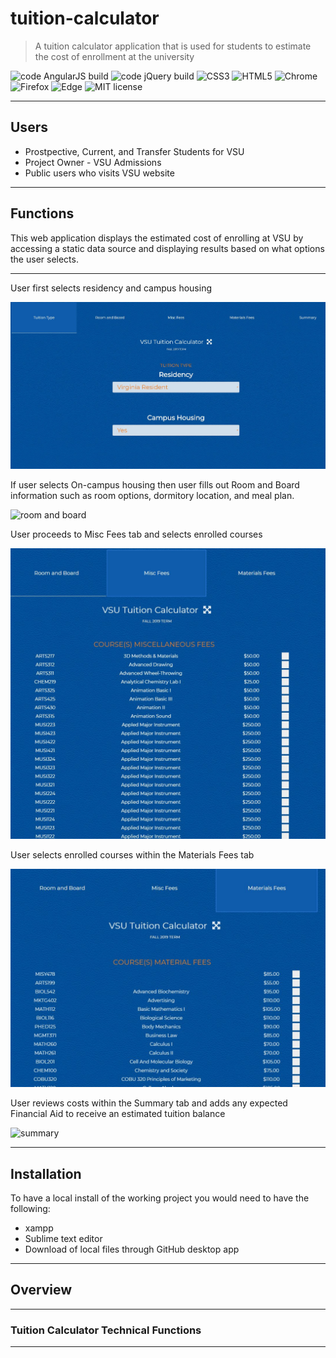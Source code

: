 # tuition-calculator
> A tuition calculator application that is used for students
> to estimate the cost of enrollment at the university

![code AngularJS build](https://img.shields.io/badge/build-AngularJS-brightgreen) 
![code jQuery build](https://img.shields.io/badge/build-jQuery-brightgreen)
![CSS3](https://img.shields.io/badge/build-CSS3-yellowgreen)
![HTML5](https://img.shields.io/badge/build-HTML5-yellowgreen)
![Chrome](https://img.shields.io/badge/Chrome-compatable-green)
![Firefox](https://img.shields.io/badge/Firefox-compatable-green)
![Edge](https://img.shields.io/badge/Edge-compatable-green)
![MIT license](https://img.shields.io/badge/license-mit-blue)

---

## Users
- Prostpective, Current, and Transfer Students for VSU
- Project Owner - VSU Admissions
- Public users who visits VSU website
---

## Functions
This web application displays the estimated cost of enrolling at VSU by accessing a static data source and displaying results based on what options the user selects.

---

User first selects residency and campus housing

![tuition](screenshots-readme/tuition-type.JPG)

If user selects On-campus housing then user fills out Room and Board information such as room options, dormitory location, and meal plan.

![room and board](http://g.recordit.co/2OwGPEVLeI.gif)

User proceeds to Misc Fees tab and selects enrolled courses

![misc fees](screenshots-readme/misc-fees.JPG)

User selects enrolled courses within the Materials Fees tab

![materials fees](screenshots-readme/materials-fees.JPG)

User reviews costs within the Summary tab and adds any expected Financial Aid to receive an estimated tuition balance 

![summary](http://g.recordit.co/6ourSiAuHf.gif)

---

## Installation

To have a local install of the working project you would need to have the following:

- xampp
- Sublime text editor
- Download of local files through GitHub desktop app

---

## Overview


---

### Tuition Calculator Technical Functions


---
